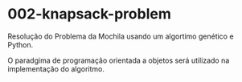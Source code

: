 # 002-knapsack-problem
Resolução do Problema da Mochila usando um algortimo genético e Python.

O paradgima de programação orientada a objetos será utilizado na implementação do algoritmo.

